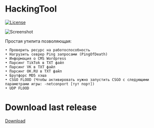 # HackingTool

[![License](https://img.shields.io/github/license/D1moncheck/HackingTool.svg)](https://github.com/D1moncheck/HackingTool)

![Screenshot](https://user-images.githubusercontent.com/79802366/174639396-5b6f3aee-4b85-4cc7-99a4-0b845251c57f.png)

Простая утилита позволяющая:
	
	• Проверить ресурс на работоспособность
	• Нагрузить севрер Ping запросами (PingOfDeath)
	• Информация о CMS Wordpress
	• Парсинг TikTok в TXT файл
	• Парсинг VK в TXT файл
	• Парсинг OK.RU в TXT файл
	• Брутфорс MD5 хэша
	• CSGO FLOOD (Чтобы активировать нужно запустить CSGO с следующими параметрами игры: -netconport [тут порт])
	• UDP FLOOD

# Download last release

<a href='https://github.com/D1moncheck/HackingTool/releases/tag/Release'>Download</a>
